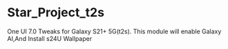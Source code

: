 # Star_Project_t2s
One UI 7.0 Tweaks for Galaxy S21+ 5G(t2s). This module will enable Galaxy AI,And Install s24U Wallpaper
